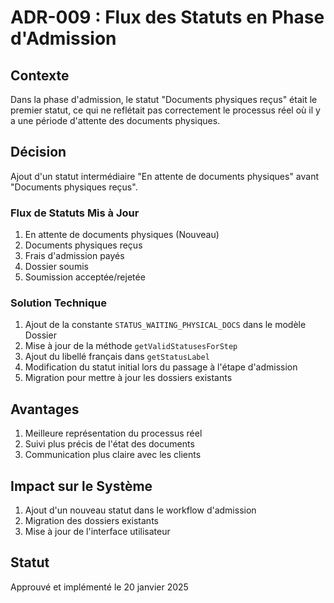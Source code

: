 # ADR-009 : Flux des Statuts en Phase d'Admission

## Contexte
Dans la phase d'admission, le statut "Documents physiques reçus" était le premier statut, ce qui ne reflétait pas correctement le processus réel où il y a une période d'attente des documents physiques.

## Décision
Ajout d'un statut intermédiaire "En attente de documents physiques" avant "Documents physiques reçus".

### Flux de Statuts Mis à Jour
1. En attente de documents physiques (Nouveau)
2. Documents physiques reçus
3. Frais d'admission payés
4. Dossier soumis
5. Soumission acceptée/rejetée

### Solution Technique
1. Ajout de la constante `STATUS_WAITING_PHYSICAL_DOCS` dans le modèle Dossier
2. Mise à jour de la méthode `getValidStatusesForStep`
3. Ajout du libellé français dans `getStatusLabel`
4. Modification du statut initial lors du passage à l'étape d'admission
5. Migration pour mettre à jour les dossiers existants

## Avantages
1. Meilleure représentation du processus réel
2. Suivi plus précis de l'état des documents
3. Communication plus claire avec les clients

## Impact sur le Système
1. Ajout d'un nouveau statut dans le workflow d'admission
2. Migration des dossiers existants
3. Mise à jour de l'interface utilisateur

## Statut
Approuvé et implémenté le 20 janvier 2025
